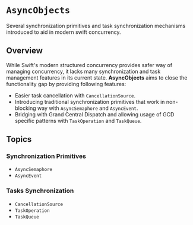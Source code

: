 # ``AsyncObjects``

Several synchronization primitives and task synchronization mechanisms introduced to aid in modern swift concurrency.

## Overview

While Swift's modern structured concurrency provides safer way of managing concurrency, it lacks many synchronization and task management features in its current state. **AsyncObjects** aims to close the functionality gap by providing following features:

- Easier task cancellation with ``CancellationSource``.
- Introducing traditional synchronization primitives that work in non-blocking way with ``AsyncSemaphore`` and ``AsyncEvent``.
- Bridging with Grand Central Dispatch and allowing usage of GCD specific patterns with ``TaskOperation`` and ``TaskQueue``.

## Topics

### Synchronization Primitives

- ``AsyncSemaphore``
- ``AsyncEvent``

### Tasks Synchronization

- ``CancellationSource``
- ``TaskOperation``
- ``TaskQueue``
